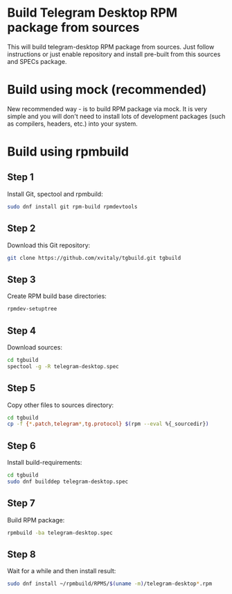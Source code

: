 # Build Telegram Desktop RPM package from sources
This will build telegram-desktop RPM package from sources. Just follow instructions or just enable repository and install pre-built from this sources and SPECs package.

# Build using mock (recommended)
New recommended way - is to build RPM package via mock. It is very simple and you will don't need to install lots of development packages (such as compilers, headers, etc.) into your system.


# Build using rpmbuild
## Step 1

Install Git, spectool and rpmbuild:
```bash
sudo dnf install git rpm-build rpmdevtools
```

## Step 2

Download this Git repository:
```bash
git clone https://github.com/xvitaly/tgbuild.git tgbuild
```

## Step 3

Create RPM build base directories:
```bash
rpmdev-setuptree
```

## Step 4

Download sources:
```bash
cd tgbuild
spectool -g -R telegram-desktop.spec
```

## Step 5

Copy other files to sources directory:
```bash
cd tgbuild
cp -f {*.patch,telegram*,tg.protocol} $(rpm --eval %{_sourcedir})
```

## Step 6

Install build-requirements:
```bash
cd tgbuild
sudo dnf builddep telegram-desktop.spec
```

## Step 7

Build RPM package:
```bash
rpmbuild -ba telegram-desktop.spec
```

## Step 8

Wait for a while and then install result:
```bash
sudo dnf install ~/rpmbuild/RPMS/$(uname -m)/telegram-desktop*.rpm
```
